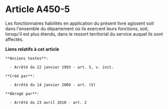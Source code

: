 # Article A450-5

Les fonctionnaires habilités en application du présent livre agissent soit dans l'ensemble du département où ils exercent
leurs fonctions, soit, lorsqu'il est plus étendu, dans le ressort territorial du service auquel ils sont affectés.

**Liens relatifs à cet article**

	**Anciens textes**:

	  - Arrêté du 22 janvier 1993 - art. 5, v. init.

	**Créé par**:

	  - Arrêté du 14 janvier 2009 - art. (V)

	**Abrogé par**:

	  - Arrêté du 23 avril 2010 - art. 2
